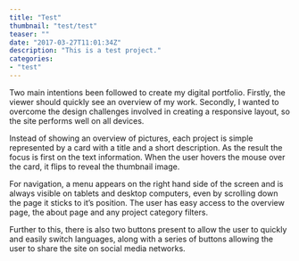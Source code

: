 ```yaml
---
title: "Test"
thumbnail: "test/test"
teaser: ""
date: "2017-03-27T11:01:34Z"
description: "This is a test project."
categories: 
- "test"
---
```


Two main intentions been followed to create my digital portfolio. Firstly, the viewer should quickly see an overview of my work. Secondly, I wanted to overcome the design challenges involved in creating a responsive layout, so the site performs well on all devices.

Instead of showing an overview of pictures, each project is simple represented by a card with a title and a short description. As the result the focus is first on the text information. When the user hovers the mouse over the card, it flips to reveal the thumbnail image.

For navigation, a menu appears on the right hand side of the screen and is always visible on tablets and desktop computers, even by scrolling down the page it sticks to it’s position. The user has easy access to the overview page, the about page and any project category filters.

Further to this, there is also two buttons present to allow the user to quickly and easily switch languages, along with a series of buttons allowing the user to share the site on social media networks.
